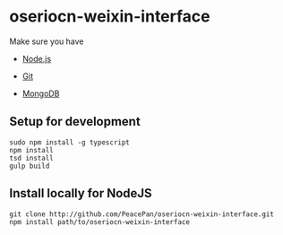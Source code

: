 # oseriocn-weixin-interface

Make sure you have

- [Node.js](http://nodejs.org/)

- [Git](http://git-scm.com/)

- [MongoDB](http://www.mongodb.org/)


## Setup for development

```
sudo npm install -g typescript
npm install
tsd install
gulp build
```

## Install locally for NodeJS

```
git clone http://github.com/PeacePan/oseriocn-weixin-interface.git
npm install path/to/oseriocn-weixin-interface
```